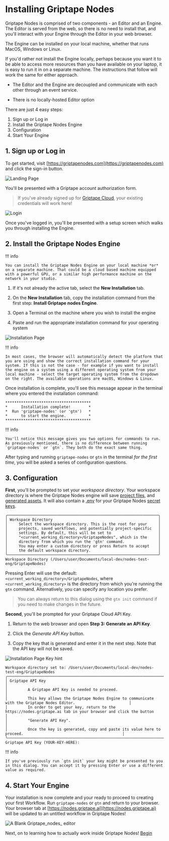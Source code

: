 # Installing Griptape Nodes

Griptape Nodes is comprised of two components - an Editor and an Engine. The Editor is served from the web, so there is no need to install that, and you'll interact with your Engine through the Editor in your web browser.

The Engine can be installed on your local machine, whether that runs MacOS, Windows or Linux.

If you'd rather not install the Engine locally, perhaps because you want it to be able to access more resources than you have available on your laptop, it is easy to run it in on a separate machine. The instructions that follow will work the same for either approach.

- The Editor and the Engine are decoupled and communicate with each other through an event service.

- There is no locally-hosted Editor option

There are just 4 easy steps:

1. Sign up or Log in
1. Install the Griptape Nodes Engine
1. Configuration
1. Start Your Engine

## 1. Sign up or Log in

To get started, visit [https://griptapenodes.com](https://griptapenodes.com) and click the sign-in button.

![Landing Page](assets/img/getting_started/getting_started-nodes_landing_page.png)

You'll be presented with a Griptape account authorization form.

> If you've already signed up for [Griptape Cloud](https://cloud.griptape.ai), your existing credentials will work here!

![Login](assets/img/getting_started/getting_started-login.png)

Once you've logged in, you'll be presented with a setup screen which walks you through installing the Engine.

## 2. Install the Griptape Nodes Engine

!!! info

    You can install the Griptape Nodes Engine on your local machine *or* on a separate machine. That could be a cloud based machine equipped with a powerful GPU, or a similar high performance machine on the network in your studio.

1. If it's not already the active tab, select the **New Installation** tab.

1. On the **New Installation** tab, copy the installation command from the first step: **Install Griptape nodes Engine**.

1. Open a Terminal on the machine where you wish to install the engine

1. Paste and run the appropriate installation command for your operating system

![Installation Page](assets/img/getting_started/getting_started-installation_page.webp)

!!! info

    In most cases, the browser will automatically detect the platform that you are using and show the correct installation command for your system. If this is not the case - for example if you want to install the engine on a system using a different operating system from your local machine - select the target operating system from the dropdown on the right. The available operations are macOS, Windows & Linux.

Once installation is complete, you'll see this message appear in the terminal where you entered the installation command:

```
**************************************
*      Installation complete!        *
*  Run 'griptape-nodes' (or 'gtn')   *
*      to start the engine.          *
**************************************
```

!!! info

    You'll notice this message gives you two options for commands to run. As previously mentioned, there is no difference between running `griptape-nodes` or `gtn`. They both do the exact same thing.

After typing and running `griptape-nodes` or `gtn` in the terminal *for the first time*, you will be asked a series of configuration questions.

## 3. Configuration

**First**, you'll be prompted to set your *workspace directory*. Your workspace directory is where the Griptape Nodes engine will save [project files](./reference/glossary.md#project-files), and [generated assets](./reference/glossary.md#generated-assets). It will also contain a [.env](./reference/glossary.md#.env) for your Griptape Nodes [secret keys](./reference/glossary.md#secret-keys).

```
╭───────────────────────────────────────────────────────────────────╮
│ Workspace Directory                                               │
│     Select the workspace directory. This is the root for your     │
│     projects, saved workflows, and potentially project-specific   │
│     settings. By default, this will be set to                     │
│     "<current_working_directory>/GriptapeNodes", which is the     │
│     directory from which you run the 'gtn' command.               │
│     You may enter a custom directory or press Return to accept    │
│     the default workspace directory.                              │
╰───────────────────────────────────────────────────────────────────╯
Workspace Directory (/Users/user/Documents/local-dev/nodes-test-eng/GriptapeNodes)
```

Pressing Enter will use the default: `<current_working_directory>/GriptapeNodes`, where `<current_working_directory>` is the directory from which you're running the `gtn` command. Alternatively, you can specify any location you prefer.

> You can always return to this dialog using the `gtn init` command if you need to make changes in the future.

**Second**, you'll be prompted for your Griptape Cloud API Key.

1. Return to the web browser and open **Step 3: Generate an API Key**.

1. Click the *Generate API Key* button.

1. Copy the key that is generated and enter it in the next step. Note that the API key will not be saved.

![Installation Page Key hint](assets/img/getting_started/getting_started-installation_page_key_hint.webp)

```
Workspace directory set to: /Users/user/Documents/local-dev/nodes-test-eng/GriptapeNodes
╭─────────────────────────────────────────────────────────────────────────────────────────────────────────────────────────╮
│ Griptape API Key                                                                                                        │
│         A Griptape API Key is needed to proceed.                                                                        │
│         This key allows the Griptape Nodes Engine to communicate with the Griptape Nodes Editor.                        │
│         In order to get your key, return to the https://nodes.griptape.ai tab in your browser and click the button      │
│         "Generate API Key".                                                                                             │
│         Once the key is generated, copy and paste its value here to proceed.                                            │
╰─────────────────────────────────────────────────────────────────────────────────────────────────────────────────────────╯
Griptape API Key (YOUR-KEY-HERE):
```

!!! info

    If you've previously run `gtn init` your key might be presented to you in this dialog. You can accept it by pressing Enter or use a different value as required.

## 4. Start Your Engine

Your installation is now complete and your ready to proceed to creating your first Workflow. Run `griptape-nodes` or `gtn` and return to your browser. Your browser tab at [https://nodes.griptape.ai](https://nodes.griptape.ai) will be updated to an untitled workflow in Griptape Nodes!

![A Blank Griptape_nodes_ editor](assets/img/getting_started/getting_started-blank_editor.png)

Next, on to learning how to actually work inside Griptape Nodes! [Begin](ftue/FTUE.md)

